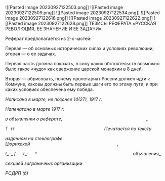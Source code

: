 ![[Pasted image 20230927122503.png]]
![[Pasted image 20230927122509.png]]
![[Pasted image 20230927122534.png]]
![[Pasted image 20230927122616.png]]
![[Pasted image 20230927122622.png]]
![[Pasted image 20230927122628.png]]
ТЕЗИСЫ РЕФЕРАТА «РУССКАЯ РЕВОЛЮЦИЯ, ЕЕ ЗНАЧЕНИЕ И ЕЕ ЗАДАЧИ»

Реферат предполагается из 2-х частей:

Первая — об основных исторических силах и условиях революции; вторая — о ее задачах.

Первая часть должна показать, в силу каких обстоятельств возможно было такое «чудо» как свержение царской монархии в 8 дней.

Вторая — обрисовать, почему пролетариат России должен идти к Коммуне, каковы должны быть первые шаги его по этому пути, и при каких условиях обеспечена ему по­беда.

_Написано в марте, не позднее_ _14(27), 1917 г._

_Напечатано в марте 1917 г._

_в объявлении о реферате,_                                                                   _„_

Τ  гг                                                                        _Печатается по тексту_

_изданном на стеклографе Цюрихской_                                                                      _,_

_t__-_ _f_      _t__-     ^                                                                             объявления_

_секцией заграничных организации_

_РСДРП (б)_
